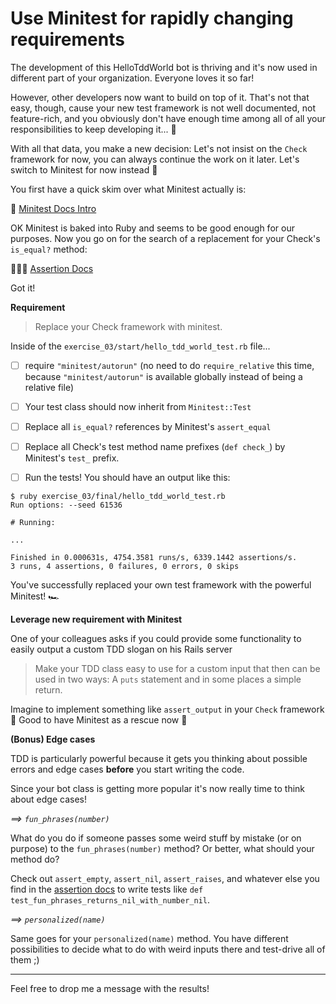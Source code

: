 # Use Minitest for rapidly changing requirements

The development of this HelloTddWorld bot is thriving and it's now used in
different part of your organization. Everyone loves it so far!

However, other developers now want to build on top of it. That's not that easy,
though, cause your new test framework is not well documented, not feature-rich,
and you obviously don't have enough time among all of all your responsibilities
to keep developing it... 😬

With all that data, you make a new decision: Let's not insist on the `Check`
framework for now, you can always continue the work on it later. Let's switch to
Minitest for now instead 🤖

You first have a quick skim over what Minitest actually is:

👀 [Minitest Docs Intro][minitest homepage]

OK Minitest is baked into Ruby and seems to be good enough for our purposes. Now
you go on for the search of a replacement for your Check's `is_equal?` method:

🕵️‍♀️🔎 [Assertion Docs][assertion docs]

Got it!

**Requirement**

> Replace your Check framework with minitest.

Inside of the `exercise_03/start/hello_tdd_world_test.rb` file...

- [ ] require `"minitest/autorun"` (no need to do `require_relative` this time,
  because `"minitest/autorun"` is available globally instead of being a relative
  file)

- [ ] Your test class should now inherit from `Minitest::Test`

- [ ] Replace all `is_equal?` references by Minitest's `assert_equal`

- [ ] Replace all Check's test method name prefixes (`def check_`) by Minitest's
`test_` prefix.

- [ ] Run the tests! You should have an output like this:

```shell
$ ruby exercise_03/final/hello_tdd_world_test.rb
Run options: --seed 61536

# Running:

...

Finished in 0.000631s, 4754.3581 runs/s, 6339.1442 assertions/s.
3 runs, 4 assertions, 0 failures, 0 errors, 0 skips
```

You've successfully replaced your own test framework with the powerful Minitest!
🏎

**Leverage new requirement with Minitest**

One of your colleagues asks if you could provide some functionality to easily
output a custom TDD slogan on his Rails server

> Make your TDD class easy to use for a custom input that then can be used in
> two ways: A `puts` statement and in some places a simple return.

Imagine to implement something like `assert_output` in your `Check` framework 🙈
Good to have Minitest as a rescue now 🙏

**(Bonus) Edge cases**

TDD is particularly powerful because it gets you thinking about possible errors
and edge cases **before** you start writing the code.

Since your bot class is getting more popular it's now really time to think about
edge cases!

_==> `fun_phrases(number)`_

What do you do if someone passes some weird stuff by mistake (or on purpose) to
the `fun_phrases(number)` method? Or better, what should your method do?

Check out `assert_empty`, `assert_nil`, `assert_raises`, and whatever else you
find in the [assertion docs][assertion docs] to write tests like `def
test_fun_phrases_returns_nil_with_number_nil`.

_==> `personalized(name)`_

Same goes for your `personalized(name)` method. You have different possibilities
to decide what to do with weird inputs there and test-drive all of them ;)

---

Feel free to drop me a message with the results!

[assertion docs]:
    https://ruby-doc.org/stdlib-3.0.2/libdoc/minitest/rdoc/Minitest/Assertions.html

[minitest homepage]:
    https://ruby-doc.org/core-3.0.0/_bundle/gems/minitest-5_14_2/README_rdoc.html#label-DESCRIPTION-3A

